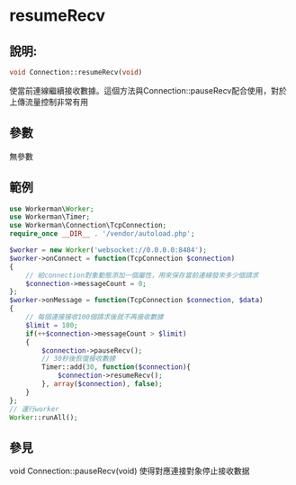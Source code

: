 # resumeRecv
## 說明:
```php
void Connection::resumeRecv(void)
```

使當前連線繼續接收數據。這個方法與Connection::pauseRecv配合使用，對於上傳流量控制非常有用

## 參數

無參數

## 範例

```php
use Workerman\Worker;
use Workerman\Timer;
use Workerman\Connection\TcpConnection;
require_once __DIR__ . '/vendor/autoload.php';

$worker = new Worker('websocket://0.0.0.0:8484');
$worker->onConnect = function(TcpConnection $connection)
{
    // 給connection對象動態添加一個屬性，用來保存當前連線發來多少個請求
    $connection->messageCount = 0;
};
$worker->onMessage = function(TcpConnection $connection, $data)
{
    // 每個連接接收100個請求後就不再接收數據
    $limit = 100;
    if(++$connection->messageCount > $limit)
    {
        $connection->pauseRecv();
        // 30秒後恢復接收數據
        Timer::add(30, function($connection){
            $connection->resumeRecv();
        }, array($connection), false);
    }
};
// 運行worker
Worker::runAll();
```

## 參見
void Connection::pauseRecv(void) 使得對應連接對象停止接收數据
